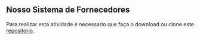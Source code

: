 ## Nosso Sistema de Fornecedores

Para realizar esta atividade é necessario que faça o download ou clone este [repositorio](https://github.com/zup-academy/fornecedor-manager/tree/feat/teste-cadastro-telefone).

